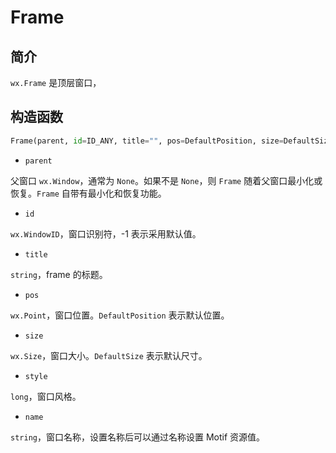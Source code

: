 # Frame

## 简介

`wx.Frame` 是顶层窗口，

## 构造函数

```py
Frame(parent, id=ID_ANY, title="", pos=DefaultPosition, size=DefaultSize, style=DEFAULT_FRAME_STYLE, name=FrameNameStr)
```

- `parent`

父窗口 `wx.Window`，通常为 `None`。如果不是 `None`，则 `Frame` 随着父窗口最小化或恢复。`Frame` 自带有最小化和恢复功能。

- `id`

`wx.WindowID`，窗口识别符，-1 表示采用默认值。

- `title`

`string`，frame 的标题。

- `pos`

`wx.Point`，窗口位置。`DefaultPosition` 表示默认位置。

- `size`

`wx.Size`，窗口大小。`DefaultSize` 表示默认尺寸。

- `style`

`long`，窗口风格。

- `name`

`string`，窗口名称，设置名称后可以通过名称设置 Motif 资源值。

